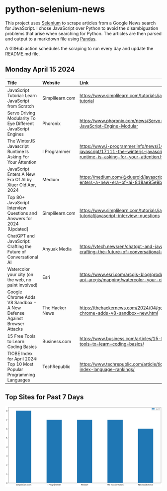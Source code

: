 # python-selenium-news

This project uses [Selenium](https://www.seleniumhq.org/) to scrape articles from a Google News search for JavaScript.
I chose JavaScript over Python to avoid the disambiguation problems that arise when searching for Python.
The articles are then parsed and output to a markdown file using [Pandas](https://pandas.pydata.org/).

A GitHub action schedules the scraping to run every day and update the README.md file.

## Monday April 15 2024


| Title                                                                 | Website         | Link                                                                                                                      |
|:----------------------------------------------------------------------|:----------------|:--------------------------------------------------------------------------------------------------------------------------|
| JavaScript Tutorial: Learn JavaScript from Scratch                    | Simplilearn.com | https://www.simplilearn.com/tutorials/javascript-tutorial                                                                 |
| Servo Driving Modularity To Eye Different JavaScript Engines          | Phoronix        | https://www.phoronix.com/news/Servo-JavaScript-Engine-Modular                                                             |
| The WinterJS Javascript Runtime Is Asking For Your Attention          | I Programmer    | https://www.i-programmer.info/news/167-javascript/17111-the-winterjs-javascript-runtime-is-asking-for-your-attention.html |
| JavaScript Enters A New Era Of AI  by Xiuer Old  Apr, 2024            | Medium          | https://medium.com/@xiuerold/javascript-enters-a-new-era-of-ai-818ae95e9bd4                                               |
| Top 80+ JavaScript Interview Questions and Answers for 2024 [Updated] | Simplilearn.com | https://www.simplilearn.com/tutorials/javascript-tutorial/javascript-interview-questions                                  |
| ChatGPT and JavaScript: Crafting the Future of Conversational AI      | Anyuak Media    | https://ytech.news/en/chatgpt-and-javascript-crafting-the-future-of-conversational-ai/                                    |
| Watercolor your city (on the web, no paint involved)                  | Esri            | https://www.esri.com/arcgis-blog/products/js-api-arcgis/mapping/watercolor-your-city/                                     |
| Google Chrome Adds V8 Sandbox - A New Defense Against Browser Attacks | The Hacker News | https://thehackernews.com/2024/04/google-chrome-adds-v8-sandbox-new.html                                                  |
| 15 Free Tools to Learn Coding Basics                                  | Business.com    | https://www.business.com/articles/15-free-tools-to-learn-coding-basics/                                                   |
| TIOBE Index for April 2024: Top 10 Most Popular Programming Languages | TechRepublic    | https://www.techrepublic.com/article/tiobe-index-language-rankings/                                                       |
## Top Sites for Past 7 Days

![Graph of Top Sites](https://raw.githubusercontent.com/dan-mba/python-selenium-news/main/last-week.png)
